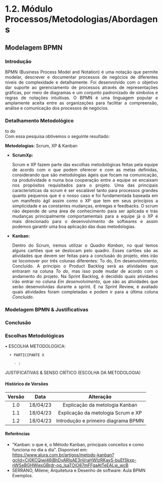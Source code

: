 # 1.2. Módulo Processos/Metodologias/Abordagens

## Modelagem BPMN

### Introdução
<p align="justify">BPMN (Business Process Model and Notation) é uma notação que permite modelar, descrever e documentar processos de negócios de diferentes níveis de complexidade e detalhamente. Foi desenvolvido com o objetivo dar suporte ao gerenciamento de processos através de representações gráficas, por meio de diagramas e um conjunto padronizado de símbolos e regras de notações intuitivas. O BPMN é uma linguagem popular e amplamente aceita entre as organizações para facilitar a compreensão, análise e comunicação dos processos de negócios.</p>

### Detalhamento Metodológico
to do <br>
Com essa pesquisa obtivemos o seguinte resultado:

**Metodologias:** Scrum, XP & Kanban

- **ScrumXp:** <p align="justify"> Scrum e XP fazem parte das escolhas metodológicas feitas pela equipe de acordo com o que podem oferecer e com as metas definidas, considerando que são metodologias ágeis que focam na comunicação, na produtividade e numa boa cooperação entre a equipe se encaixam nos propósitos requisitados para o projeto. Uma das principais caracteristicas da scrum é ser escalável tanto para processos grandes quanto pequenos que é o nosso caso e foi fundamentada baseada em um manifesto ágil assim como o XP que tem em seus princípios a simplicidade e as constantes mudanças, entregas e feedbacks. O scrum não depende de uma área de conhecimento para ser aplicada e trás mudanças principalmente comportamentais para a equipe já o XP é mais direcionado para o desenvolvimento de softwares e assim podemos garantir uma boa aplicação das duas metodologias.</p>


- **Kanban:** <p align="justify"> Dentro do Scrum, iremos utilizar o *Quadro Kanban*, no qual temos alguns cartões que se deslocam pelo quadro. Esses cartões são as atividades que devem ser feitas para a conclusão do projeto, eles irão se locomover por três colunas diferentes: To do, Em desenvolvimento, Concluído.
A princípio o Product Backlog será as atividades que entraram na coluna *To do*, mas isso pode mudar de acordo com o andamento do projeto.
Na Sprint Backlog, é decidido quais atividades irão entrar no coluna *Em desenvolvimento*, que são as atividades que serão desenvolvidas durante a sprint. E na Sprint Review, é avaliado quais atividades foram completadas e podem ir para a última coluna *Concluído*.</p>



### Modelagem BPMN & Justificativas

### Conclusão

### Escolhas Metodológicas

• ESCOLHA METODOLOGICA: 
    
      • PARTICIPANTE X
     
        ◦ : 
            
JUSTIFICATIVAS & SENSO CRÍTICO (ESCOLHA DA METODOLOGIA) 


#### Histórico de Versões

| Versão  |   Data   |                   Alteração                    |
| :-----: | :------: | :--------------------------------------------: |
|   1.0   | 18/04/23 | Explicação da metologia Kanban |
|   1.1   | 18/04/23 | Explicação da metologia Scrum e XP |
|   1.2   | 18/04/23 | Introdução e primeiro diagrama BPMN |

#### Referências

- "Kanban: o que é, o Método Kanban, principais conceitos e como funciona no dia a dia". Disponível em: https://www.alura.com.br/artigos/metodo-kanban?gclid=Cj0KCQjwi46iBhDyARIsAE3nVraHWIzRKayS-buEfSkxp-nWSeBGHWlexGBrdr-oq_lsaTOiO87mFFgaAtTeEALw_wcB
- SERRANO, Milene; Arquitetura e Desenho de software: Aula BPMN Exemplos.
